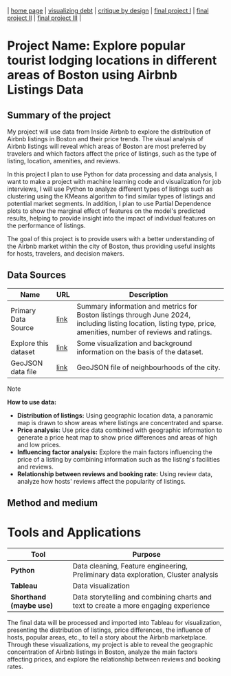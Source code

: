 | [home page](https://ray1208xxxx.github.io/Ray-Zeng-Portfolio/) | [visualizing debt](visualizing-government-debt) | [critique by design](critique-by-design) | [final project I](final-project-part-one) | [final project II](final-project-part-two) | [final project III](final-project-part-three) |

# Project Name: Explore popular tourist lodging locations in different areas of Boston using Airbnb Listings Data

## Summary of the project
My project will use data from Inside Airbnb to explore the distribution of Airbnb listings in Boston and their price trends. The visual analysis of Airbnb listings will reveal which areas of Boston are most preferred by travelers and which factors affect the price of listings, such as the type of listing, location, amenities, and reviews.

In this project I plan to use Python for data processing and data analysis, I want to make a project with machine learning code and visualization for job interviews, I will use Python to analyze different types of listings such as clustering using the KMeans algorithm to find similar types of listings and potential market segments. In addition, I plan to use Partial Dependence plots to show the marginal effect of features on the model's predicted results, helping to provide insight into the impact of individual features on the performance of listings.

The goal of this project is to provide users with a better understanding of the Airbnb market within the city of Boston, thus providing useful insights for hosts, travelers, and decision makers.

## Data Sources
| Name                 | URL | Description |
|----------------------|-----|-------------|
| Primary Data Source  |[link](https://data.insideairbnb.com/united-states/ma/boston/2024-06-22/visualisations/listings.csv)| Summary information and metrics for Boston listings through June 2024, including listing location, listing type, price, amenities, number of reviews and ratings. |
| Explore this dataset |[link](https://insideairbnb.com/boston/)| Some visualization and background information on the basis of the dataset. |
| GeoJSON data file    |[link](https://data.insideairbnb.com/united-states/ma/boston/2024-06-22/visualisations/neighbourhoods.geojson)| GeoJSON file of neighbourhoods of the city. |

> [!NOTE]
> **How to use data:**
- **Distribution of listings:** Using geographic location data, a panoramic map is drawn to show areas where listings are concentrated and sparse.
- **Price analysis:** Use price data combined with geographic information to generate a price heat map to show price differences and areas of high and low prices.
- **Influencing factor analysis:** Explore the main factors influencing the price of a listing by combining information such as the listing's facilities and reviews.
- **Relationship between reviews and booking rate:** Using review data, analyze how hosts' reviews affect the popularity of listings.

## Method and medium
# Tools and Applications

| Tool                     | Purpose                                                                                    |
|--------------------------|--------------------------------------------------------------------------------------------|
| **Python**               | Data cleaning, Feature engineering, Preliminary data exploration, Cluster analysis         |
| **Tableau**              | Data visualization                                                                         |
| **Shorthand (maybe use)**| Data storytelling and combining charts and text to create a more engaging experience       |

The final data will be processed and imported into Tableau for visualization, presenting the distribution of listings, price differences, the influence of hosts, popular areas, etc., to tell a story about the Airbnb marketplace. Through these visualizations, my project is able to reveal the geographic concentration of Airbnb listings in Boston, analyze the main factors affecting prices, and explore the relationship between reviews and booking rates.
